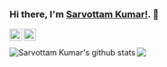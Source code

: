 ### Hi there, I'm [Sarvottam Kumar!](https://sarvottamkumar.in). 👋


<a href="https://linkedin.com/in/sarru1291">
  <img align="left" alt="Sarvottam Kumar's Linkdein" width="22px" src="https://cdn.jsdelivr.net/npm/simple-icons@v3/icons/linkedin.svg" />
</a>
<a href="https://github.com/sarru1291">
  <img align="left" alt="Sarvottam Kumar's Github" width="22px" src="https://cdn.jsdelivr.net/npm/simple-icons@v3/icons/github.svg" />
</a>

<br/>
<br/>

<img align="left" src="https://github-readme-stats.vercel.app/api?username=sarru1291&count_private=true&include_all_commits=true&show_icons=true&theme=radical" alt="Sarvottam Kumar's github stats"/>

<img align="left" src="https://github-readme-stats.vercel.app/api/top-langs/?username=sarru1291&theme=radical&langs_count=50&layout=compact" />

